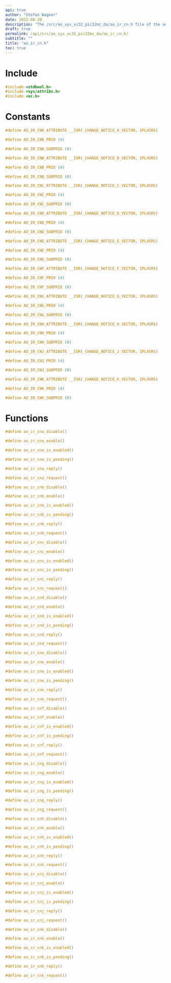 ```yaml
---
api: true
author: "Stefan Wagner"
date: 2022-08-29
description: "The /src/ao_sys_xc32_pic32mz_da/ao_ir_cn.h file of the ao real-time operating system."
draft: true
permalink: /api/src/ao_sys_xc32_pic32mz_da/ao_ir_cn.h/
subtitle: ""
title: "ao_ir_cn.h"
toc: true
---
```


# Include

```c
#include <stdbool.h>
#include <sys/attribs.h>
#include <xc.h>
```

# Constants

```c
#define AO_IR_CNA_ATTRIBUTE __ISR(_CHANGE_NOTICE_A_VECTOR, IPL4SRS)
```

```c
#define AO_IR_CNA_PRIO (4)
```

```c
#define AO_IR_CNA_SUBPRIO (0)
```

```c
#define AO_IR_CNB_ATTRIBUTE __ISR(_CHANGE_NOTICE_B_VECTOR, IPL4SRS)
```

```c
#define AO_IR_CNB_PRIO (4)
```

```c
#define AO_IR_CNB_SUBPRIO (0)
```

```c
#define AO_IR_CNC_ATTRIBUTE __ISR(_CHANGE_NOTICE_C_VECTOR, IPL4SRS)
```

```c
#define AO_IR_CNC_PRIO (4)
```

```c
#define AO_IR_CNC_SUBPRIO (0)
```

```c
#define AO_IR_CND_ATTRIBUTE __ISR(_CHANGE_NOTICE_D_VECTOR, IPL4SRS)
```

```c
#define AO_IR_CND_PRIO (4)
```

```c
#define AO_IR_CND_SUBPRIO (0)
```

```c
#define AO_IR_CNE_ATTRIBUTE __ISR(_CHANGE_NOTICE_E_VECTOR, IPL4SRS)
```

```c
#define AO_IR_CNE_PRIO (4)
```

```c
#define AO_IR_CNE_SUBPRIO (0)
```

```c
#define AO_IR_CNF_ATTRIBUTE __ISR(_CHANGE_NOTICE_F_VECTOR, IPL4SRS)
```

```c
#define AO_IR_CNF_PRIO (4)
```

```c
#define AO_IR_CNF_SUBPRIO (0)
```

```c
#define AO_IR_CNG_ATTRIBUTE __ISR(_CHANGE_NOTICE_G_VECTOR, IPL4SRS)
```

```c
#define AO_IR_CNG_PRIO (4)
```

```c
#define AO_IR_CNG_SUBPRIO (0)
```

```c
#define AO_IR_CNH_ATTRIBUTE __ISR(_CHANGE_NOTICE_H_VECTOR, IPL4SRS)
```

```c
#define AO_IR_CNH_PRIO (4)
```

```c
#define AO_IR_CNH_SUBPRIO (0)
```

```c
#define AO_IR_CNJ_ATTRIBUTE __ISR(_CHANGE_NOTICE_J_VECTOR, IPL4SRS)
```

```c
#define AO_IR_CNJ_PRIO (4)
```

```c
#define AO_IR_CNJ_SUBPRIO (0)
```

```c
#define AO_IR_CNK_ATTRIBUTE __ISR(_CHANGE_NOTICE_K_VECTOR, IPL4SRS)
```

```c
#define AO_IR_CNK_PRIO (4)
```

```c
#define AO_IR_CNK_SUBPRIO (0)
```

# Functions

```c
#define ao_ir_cna_disable()
```

```c
#define ao_ir_cna_enable()
```

```c
#define ao_ir_cna_is_enabled()
```

```c
#define ao_ir_cna_is_pending()
```

```c
#define ao_ir_cna_reply()
```

```c
#define ao_ir_cna_request()
```

```c
#define ao_ir_cnb_disable()
```

```c
#define ao_ir_cnb_enable()
```

```c
#define ao_ir_cnb_is_enabled()
```

```c
#define ao_ir_cnb_is_pending()
```

```c
#define ao_ir_cnb_reply()
```

```c
#define ao_ir_cnb_request()
```

```c
#define ao_ir_cnc_disable()
```

```c
#define ao_ir_cnc_enable()
```

```c
#define ao_ir_cnc_is_enabled()
```

```c
#define ao_ir_cnc_is_pending()
```

```c
#define ao_ir_cnc_reply()
```

```c
#define ao_ir_cnc_request()
```

```c
#define ao_ir_cnd_disable()
```

```c
#define ao_ir_cnd_enable()
```

```c
#define ao_ir_cnd_is_enabled()
```

```c
#define ao_ir_cnd_is_pending()
```

```c
#define ao_ir_cnd_reply()
```

```c
#define ao_ir_cnd_request()
```

```c
#define ao_ir_cne_disable()
```

```c
#define ao_ir_cne_enable()
```

```c
#define ao_ir_cne_is_enabled()
```

```c
#define ao_ir_cne_is_pending()
```

```c
#define ao_ir_cne_reply()
```

```c
#define ao_ir_cne_request()
```

```c
#define ao_ir_cnf_disable()
```

```c
#define ao_ir_cnf_enable()
```

```c
#define ao_ir_cnf_is_enabled()
```

```c
#define ao_ir_cnf_is_pending()
```

```c
#define ao_ir_cnf_reply()
```

```c
#define ao_ir_cnf_request()
```

```c
#define ao_ir_cng_disable()
```

```c
#define ao_ir_cng_enable()
```

```c
#define ao_ir_cng_is_enabled()
```

```c
#define ao_ir_cng_is_pending()
```

```c
#define ao_ir_cng_reply()
```

```c
#define ao_ir_cng_request()
```

```c
#define ao_ir_cnh_disable()
```

```c
#define ao_ir_cnh_enable()
```

```c
#define ao_ir_cnh_is_enabled()
```

```c
#define ao_ir_cnh_is_pending()
```

```c
#define ao_ir_cnh_reply()
```

```c
#define ao_ir_cnh_request()
```

```c
#define ao_ir_cnj_disable()
```

```c
#define ao_ir_cnj_enable()
```

```c
#define ao_ir_cnj_is_enabled()
```

```c
#define ao_ir_cnj_is_pending()
```

```c
#define ao_ir_cnj_reply()
```

```c
#define ao_ir_cnj_request()
```

```c
#define ao_ir_cnk_disable()
```

```c
#define ao_ir_cnk_enable()
```

```c
#define ao_ir_cnk_is_enabled()
```

```c
#define ao_ir_cnk_is_pending()
```

```c
#define ao_ir_cnk_reply()
```

```c
#define ao_ir_cnk_request()
```

